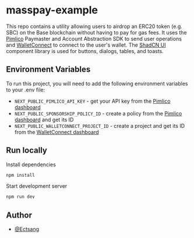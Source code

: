 # masspay-example

This repo contains a utility allowing users to airdrop an ERC20 token (e.g. SBC) on the Base blockchain without having to pay for gas fees. It uses the [Pimlico](https://pimlico.io/) Paymaster and Account Abstraction SDK to send user operations and [WalletConnect](https://reown.com/) to connect to the user's wallet. The [ShadCN UI](https://ui.shadcn.com/) component library is used for buttons, dialogs, tables, and toasts.

## Environment Variables

To run this project, you will need to add the following environment variables to your .env file:

- `NEXT_PUBLIC_PIMLICO_API_KEY` - get your API key from the [Pimlico dashboard](https://dashboard.pimlico.io/)
- `NEXT_PUBLIC_SPONSORSHIP_POLICY_ID` - create a policy from the [Pimlico dashboard](https://dashboard.pimlico.io/) and get its ID
- `NEXT_PUBLIC_WALLETCONNECT_PROJECT_ID` - create a project and get its ID from the [WalletConnect dashboard](https://cloud.reown.com/)

## Run locally

Install dependencies

```bash
npm install
```

Start development server

```bash
npm run dev
```

## Author

- [@Ectsang](https://www.github.com/Ectsang)

